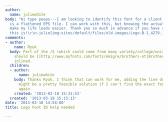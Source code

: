 ```yaml
---
author:
  name: juliewhite
body: "Hi type peeps---I am looking to identify this font for a client. All they have
  is a flattened EPS file. I can work with this, but knowing the actual font would
  make my life loads easier. Thank you so much in advance if you have any idea what
  this is!\r\n-julie[img:sites/default/files/old-images/Logo-B-1_4279.jpg]"
comments:
- author:
    name: Ryuk
  body: Part of the /S (which could come from many variety/college/university font,
    should be [[http://www.myfonts.com/fonts/emigre/brothers-ot|Brothers]] manually
    inlined.
  children:
  - author:
      name: juliewhite
    body: Thanks Ryuk. I think that can work for me, adding the line down the center
      might be a pretty feasible solution if I can't find the exact font. Thank you
      again.
    created: '2013-03-18 15:31:53'
  created: '2013-03-18 15:15:13'
date: '2013-03-18 14:54:00'
title: Logo Font ID help needed

---
```

